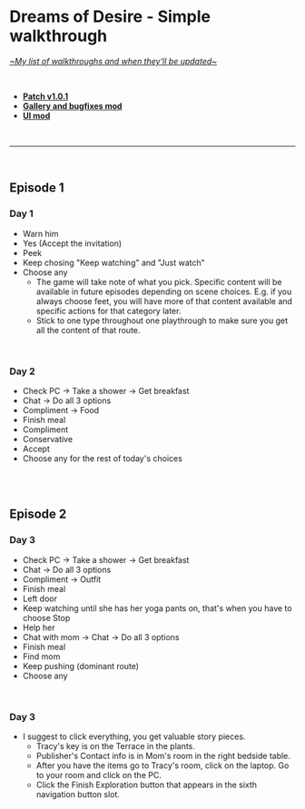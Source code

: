 # Dreams of Desire - Simple walkthrough
[*\~My list of walkthroughs and when they'll be updated\~*](https://www.patreon.com/maimlain)

<br>

- [**Patch v1.0.1**](https://f95zone.com/threads/dreams-of-desire-episode-12-v1-0-0-lewdlab-discussion-thread.1904/page-793#post-812485)  
- [**Gallery and bugfixes mod**](https://f95zone.com/threads/dreams-of-desire-ep-12-gallery-unlocker-and-bugfixes-mod-v5-0-bossapplesauce.11194)  
- [**UI mod**](https://f95zone.com/threads/dreams-of-desire-episode-12-v1-0-0-lewdlab-discussion-thread.1904/page-763#post-801139)

<br>

---

<br>

## Episode 1
### Day 1
- Warn him
- Yes (Accept the invitation)
- Peek
- Keep chosing "Keep watching" and "Just watch"
- Choose any
  - The game will take note of what you pick. Specific content will be available in future episodes depending on scene choices. E.g. if you always choose feet, you will have more of that content available and specific actions for that category later.
  - Stick to one type throughout one playthrough to make sure you get all the content of that route.

<br>

### Day 2
- Check PC -> Take a shower -> Get breakfast
- Chat -> Do all 3 options
- Compliment -> Food
- Finish meal
- Compliment
- Conservative
- Accept
- Choose any for the rest of today's choices

<br>
<br>

## Episode 2
### Day 3
- Check PC -> Take a shower -> Get breakfast
- Chat -> Do all 3 options
- Compliment -> Outfit
- Finish meal
- Left door
- Keep watching until she has her yoga pants on, that's when you have to choose Stop
- Help her
- Chat with mom -> Chat -> Do all 3 options
- Finish meal
- Find mom
- Keep pushing (dominant route)
- Choose any

<br>

### Day 3
- I suggest to click everything, you get valuable story pieces.
  - Tracy's key is on the Terrace in the plants.
  - Publisher's Contact info is in Mom's room in the right bedside table.
  - After you have the items go to Tracy's room, click on the laptop. Go to your room and click on the PC.
  - Click the Finish Exploration button that appears in the sixth navigation button slot.
